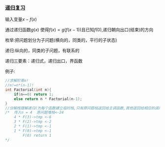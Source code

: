 ### [递归复习](https://www.coursera.org/learn/suanfa-jichu/lecture/hCU7o/di-gui-de-ji-ben-si-xiang)

输入变量$x-f(x)$

通过递归函数$g(x)$ 使得$f(x)=g(f(x-1))$且已知$f(0)$,递归朝向出口(结束)的方向

枚举:把问题划分为子问题(横向的，同类的，平行的子状态)

递归:纵向的，同类的子问题，有联系的

递归三要素：递归式，递归出口，界函数

例子:

```cpp
//求解阶乘n!
//n!=n*(n-1)!
int Factorial(int n){
    if(n==0) return 1;
  	else return n * Factorial(n-1);
}
//分解栈理解递归(为每个函数建立临时栈,只有原问题栈返回给主调函数,其他返回给相应的调用函数)
/* 	传入n = 4  原问题堆栈<-24
	4 * F(3)->tmp <-6
	3 * F(2)->tmp <-2
	2 * F(1)->tmp <-1
	1 * F(0)->tmp <-1
		F(0) return 1
*/

```





